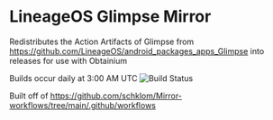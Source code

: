 # LineageOS Glimpse Mirror
Redistributes the Action Artifacts of Glimpse from https://github.com/LineageOS/android_packages_apps_Glimpse into releases for use with Obtainium

Builds occur daily at 3:00 AM UTC
![Build Status](https://github.com/CeruleanDerpo/LOS_Glimpse_Mirror/actions/workflows/release-artifacts.yml/badge.svg)

Built off of https://github.com/schklom/Mirror-workflows/tree/main/.github/workflows